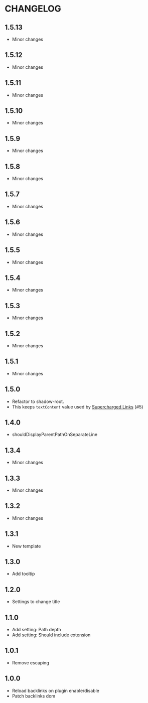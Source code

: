 # CHANGELOG

## 1.5.13

- Minor changes

## 1.5.12

- Minor changes

## 1.5.11

- Minor changes

## 1.5.10

- Minor changes

## 1.5.9

- Minor changes

## 1.5.8

- Minor changes

## 1.5.7

- Minor changes

## 1.5.6

- Minor changes

## 1.5.5

- Minor changes

## 1.5.4

- Minor changes

## 1.5.3

- Minor changes

## 1.5.2

- Minor changes

## 1.5.1

- Minor changes

## 1.5.0

- Refactor to shadow-root.
- This keeps `textContent` value used by [Supercharged Links](https://github.com/mdelobelle/obsidian_supercharged_links) (#5)

## 1.4.0

- shouldDisplayParentPathOnSeparateLine

## 1.3.4

- Minor changes

## 1.3.3

- Minor changes

## 1.3.2

- Minor changes

## 1.3.1

- New template

## 1.3.0

- Add tooltip

## 1.2.0

- Settings to change title

## 1.1.0

- Add setting: Path depth
- Add setting: Should include extension

## 1.0.1

- Remove escaping

## 1.0.0

- Reload backlinks on plugin enable/disable
- Patch backlinks dom

